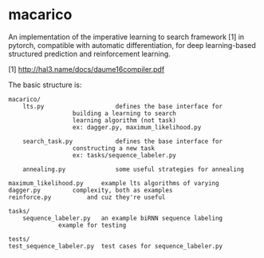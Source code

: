 # macarico

An implementation of the imperative learning to search framework [1]
in pytorch, compatible with automatic differentiation, for deep
learning-based structured prediction and reinforcement learning.

[1] http://hal3.name/docs/daume16compiler.pdf

The basic structure is:

    macarico/
        lts.py                    defines the base interface for
			          building a learning to search
			          learning algorithm (not task)
			          ex: dagger.py, maximum_likelihood.py
			      
        search_task.py            defines the base interface for
			          constructing a new task
			          ex: tasks/sequence_labeler.py

        annealing.py	          some useful strategies for annealing

	maximum_likelihood.py     example lts algorithms of varying
	dagger.py		  complexity, both as examples
	reinforce.py	  	  and cuz they're useful

    tasks/
        sequence_labeler.py	  an example biRNN sequence labeling
				  example for testing

    tests/
	test_sequence_labeler.py  test cases for sequence_labeler.py



